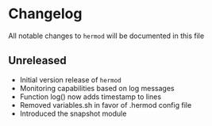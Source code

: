 # Changelog

All notable changes to `hermod` will be documented in this file

## Unreleased

- Initial version release of `hermod`
- Monitoring capabilities based on log messages
- Function log() now adds timestamp to lines
- Removed variables.sh in favor of .hermod config file
- Introduced the snapshot module
